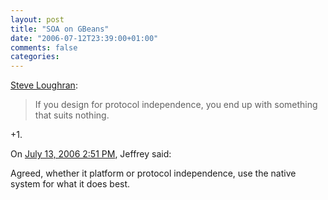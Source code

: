 ```yaml
---
layout: post
title: "SOA on GBeans"
date: "2006-07-12T23:39:00+01:00"
comments: false
categories: 
---
```


<p><a href="http://www.1060.org/blogxter/entry?publicid=4224EECAC27FD9ABF29E245829E1748B">Steve Loughran</a>:</p>

<blockquote>
<p>If you design for protocol independence, you end up with something that suits nothing.</p>
</blockquote>

<p>+1.</p>

<section class="comments">

<div class="comment" id="comment-957">
On <a href="#comment-957" title="Permalink to this comment">July 13, 2006  2:51 PM</a>, Jeffrey
said:
<p>Agreed, whether it platform or protocol independence, use the native system for what it does best.</p>


</section>

